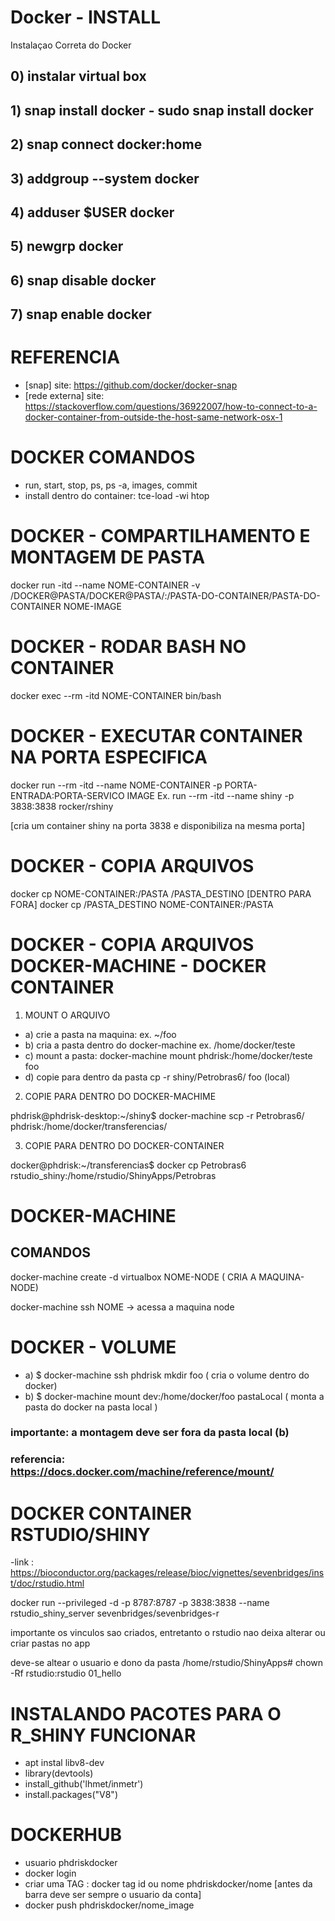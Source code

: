 # Docker - INSTALL
Instalaçao Correta do Docker

## 0) instalar virtual box
## 1) snap install docker - sudo snap install docker
## 2) snap connect docker:home
## 3) addgroup --system docker
## 4) adduser $USER docker
## 5) newgrp docker
## 6) snap disable docker
## 7) snap enable docker
# REFERENCIA
- [snap] site: https://github.com/docker/docker-snap
- [rede externa] site: https://stackoverflow.com/questions/36922007/how-to-connect-to-a-docker-container-from-outside-the-host-same-network-osx-1

# DOCKER COMANDOS
- run, start, stop, ps, ps -a, images, commit 
- install dentro do container: tce-load -wi htop

# DOCKER - COMPARTILHAMENTO E MONTAGEM DE PASTA
 docker run -itd --name NOME-CONTAINER -v /DOCKER@PASTA/DOCKER@PASTA/:/PASTA-DO-CONTAINER/PASTA-DO-CONTAINER NOME-IMAGE
# DOCKER - RODAR BASH NO CONTAINER
 docker exec --rm -itd NOME-CONTAINER bin/bash
# DOCKER - EXECUTAR CONTAINER NA PORTA ESPECIFICA
docker run --rm -itd --name NOME-CONTAINER -p PORTA-ENTRADA:PORTA-SERVICO IMAGE
Ex. run --rm -itd --name shiny -p 3838:3838 rocker/rshiny

[cria um container shiny na porta 3838 e disponibiliza na mesma porta]

# DOCKER - COPIA ARQUIVOS
docker cp NOME-CONTAINER:/PASTA /PASTA_DESTINO [DENTRO PARA FORA]
docker cp /PASTA_DESTINO NOME-CONTAINER:/PASTA

# DOCKER - COPIA ARQUIVOS DOCKER-MACHINE - DOCKER CONTAINER
1) MOUNT O ARQUIVO
 
 - a) crie a pasta  na maquina: ex. ~/foo
 - b) cria a pasta dentro do docker-machine  ex. /home/docker/teste
 - c) mount a pasta: docker-machine mount phdrisk:/home/docker/teste foo
 - d) copie para dentro da pasta cp -r shiny/Petrobras6/ foo (local)
  

2) COPIE PARA DENTRO DO DOCKER-MACHIME

phdrisk@phdrisk-desktop:~/shiny$ docker-machine scp -r Petrobras6/  phdrisk:/home/docker/transferencias/

3) COPIE PARA DENTRO DO DOCKER-CONTAINER

docker@phdrisk:~/transferencias$ docker cp Petrobras6 rstudio_shiny:/home/rstudio/ShinyApps/Petrobras



# DOCKER-MACHINE
## COMANDOS


docker-machine create -d virtualbox NOME-NODE ( CRIA A MAQUINA-NODE)

docker-machine ssh NOME -> acessa a maquina node


# DOCKER - VOLUME

- a) $ docker-machine ssh phdrisk mkdir foo ( cria o volume dentro do docker)
- b) $ docker-machine mount dev:/home/docker/foo pastaLocal ( monta a pasta do docker na pasta local )
### importante: a montagem deve ser fora da pasta local (b)
### referencia: https://docs.docker.com/machine/reference/mount/

# DOCKER CONTAINER RSTUDIO/SHINY
-link : https://bioconductor.org/packages/release/bioc/vignettes/sevenbridges/inst/doc/rstudio.html

docker run  --privileged -d -p 8787:8787 -p 3838:3838 --name rstudio_shiny_server sevenbridges/sevenbridges-r

importante os vinculos sao criados, entretanto o rstudio nao deixa alterar ou criar pastas no app

deve-se altear o usuario e dono da pasta /home/rstudio/ShinyApps# chown -Rf rstudio:rstudio 01_hello

# INSTALANDO PACOTES PARA O R_SHINY FUNCIONAR
- apt instal libv8-dev
- library(devtools)
- install_github('lhmet/inmetr')
- install.packages("V8")

# DOCKERHUB
- usuario phdriskdocker
- docker login
- criar uma TAG : docker tag id ou nome phdriskdocker/nome [antes da barra deve ser sempre o usuario da conta]
- docker push phdriskdocker/nome_image

